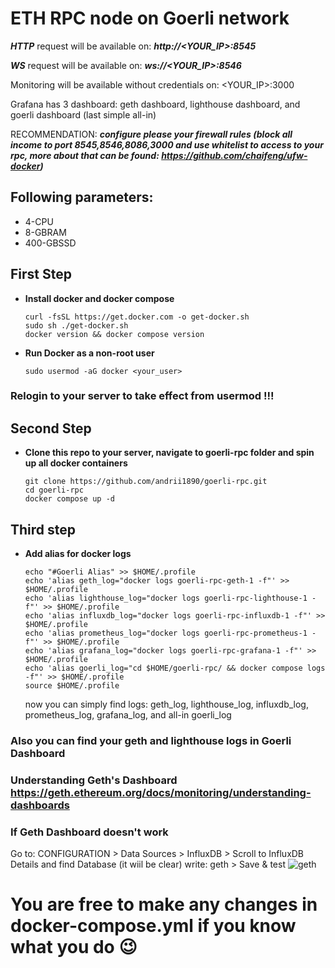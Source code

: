 # ETH RPC node on Goerli network
 ***HTTP*** request will be available on: ***http://<YOUR_IP>:8545***
 
  ***WS*** request will be available on: ***ws://<YOUR_IP>:8546***
 
 Monitoring will be available without credentials on: <YOUR_IP>:3000
 
 Grafana has 3 dashboard: geth dashboard, lighthouse dashboard, and goerli dashboard (last simple all-in)

 RECOMMENDATION:
 ***configure please your firewall rules (block all income to port 8545,8546,8086,3000 and use whitelist to access to your rpc, more about that can be found:   https://github.com/chaifeng/ufw-docker)***
 
## Following parameters:
- 4-CPU
- 8-GBRAM
- 400-GBSSD

## First Step
- **Install docker and docker compose**
    ```
    curl -fsSL https://get.docker.com -o get-docker.sh
    sudo sh ./get-docker.sh
    docker version && docker compose version
    ```

- **Run Docker as a non-root user**
    ```
    sudo usermod -aG docker <your_user>
    ```

### Relogin to your server to take effect from usermod !!!

## Second Step 
- **Clone this repo to your server, navigate to goerli-rpc folder and spin up all docker containers**
    ```
    git clone https://github.com/andrii1890/goerli-rpc.git
    cd goerli-rpc
    docker compose up -d
    ```

## Third step
- **Add alias for docker logs**
    ```
    echo "#Goerli Alias" >> $HOME/.profile
    echo 'alias geth_log="docker logs goerli-rpc-geth-1 -f"' >> $HOME/.profile
    echo 'alias lighthouse_log="docker logs goerli-rpc-lighthouse-1 -f"' >> $HOME/.profile
    echo 'alias influxdb_log="docker logs goerli-rpc-influxdb-1 -f"' >> $HOME/.profile
    echo 'alias prometheus_log="docker logs goerli-rpc-prometheus-1 -f"' >> $HOME/.profile
    echo 'alias grafana_log="docker logs goerli-rpc-grafana-1 -f"' >> $HOME/.profile
    echo 'alias goerli_log="cd $HOME/goerli-rpc/ && docker compose logs -f"' >> $HOME/.profile
    source $HOME/.profile
    ```
    now you can simply find logs: geth_log, lighthouse_log, influxdb_log, prometheus_log, grafana_log, and all-in goerli_log 
### Also you can find your geth and lighthouse logs in Goerli Dashboard   
### Understanding Geth's Dashboard https://geth.ethereum.org/docs/monitoring/understanding-dashboards

### If Geth Dashboard doesn't work
Go to: CONFIGURATION > Data Sources > InfluxDB > Scroll to InfluxDB Details and find Database (it wiil be clear) write: geth > Save & test
![geth](https://user-images.githubusercontent.com/95629373/230673978-bf5174c0-d652-4306-b0c0-499f3f150778.png)

# You are free to make any changes in docker-compose.yml if you know what you do :wink:

